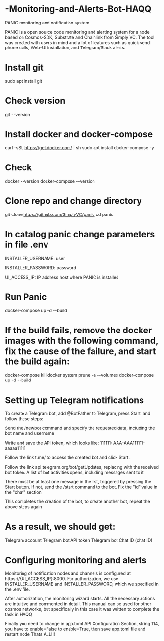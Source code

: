 # -Monitoring-and-Alerts-Bot-HAQQ
PANIC monitoring and notification system


PANIC is a open source code monitoring and alerting system for a node based on Cosmos-SDK, Substrate and Chainlink from Simply VC. The tool was created with users in mind and a lot of features such as quick send phone calls, Web-UI installation, and Telegram/Slack alerts.


# Install git
sudo apt install git

# Check version
git --version

# Install docker and docker-compose
curl -sSL https://get.docker.com/ | sh
sudo apt install docker-compose -y

# Check
docker --version
docker-compose --version

# Clone repo and change directory
git clone https://github.com/SimplyVC/panic
cd panic

# In catalog panic change parameters in file .env

INSTALLER_USERNAME: user

INSTALLER_PASSWORD: password

UI_ACCESS_IP: IP address host where PANIC is installed

# Run Panic

docker-compose up -d --build

# If the build fails, remove the docker images with the following command, fix the cause of the failure, and start the build again:

docker-compose kill
docker system prune -a --volumes
docker-compose up -d --build

# Setting up Telegram notifications

To create a Telegram bot, add @BotFather to Telegram, press Start, and follow these steps:

Send the /newbot command and specify the requested data, including the bot name and username

Write and save the API token, which looks like: 111111: AAA-AAA111111-aaaaa11111

Follow the link t.me/<username> to access the created bot and click Start.

Follow the link api.telegram.org/bot<token>/getUpdates, replacing <token> with the received bot token. A list of bot activities opens, including messages sent to it

There must be at least one message in the list, triggered by pressing the Start button. If not, send the /start command to the bot. Fix the "id" value in the "chat" section

This completes the creation of the bot, to create another bot, repeat the above steps again

# As a result, we should get:

Telegram account
Telegram bot
API token Telegram bot
Chat ID (chat ID)

# Configuring monitoring and alerts
Monitoring of notification nodes and channels is configured at https://{UI_ACCESS_IP}:8000. For authorization, we use INSTALLER_USERNAME and INSTALLER_PASSWORD, which we specified in the .env file.

After authorization, the monitoring wizard starts. All the necessary actions are intuitive and commented in detail. This manual can be used for other cosmos networks, but specifically in this case it was written to complete the task in HAQQ

Finally you need to change in app.toml API Configuration Section, string 114, you have to enable=False to enable=True, then save app.toml file and restart node
Thats ALL!!!

